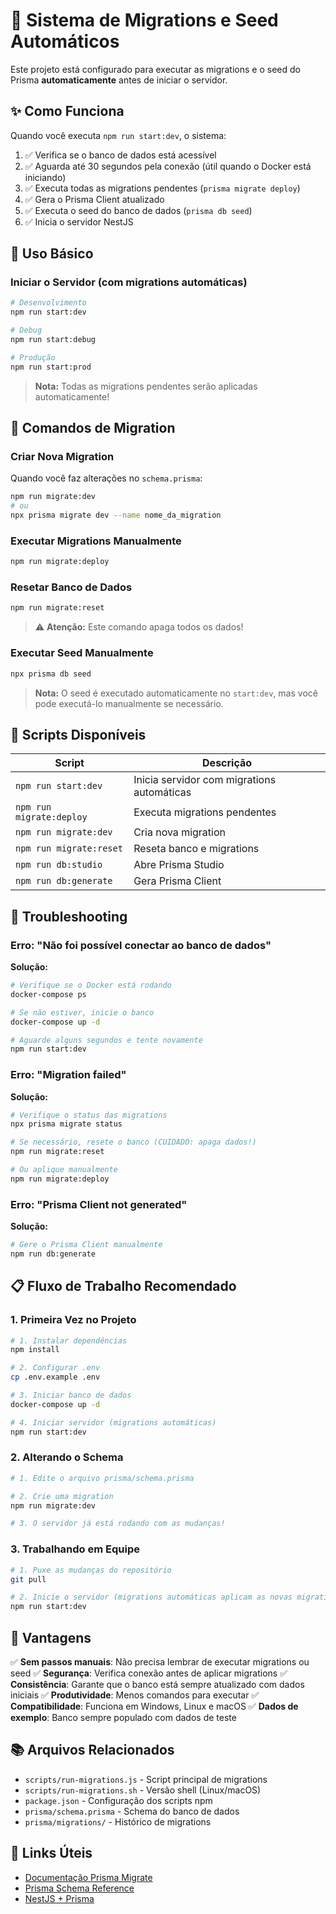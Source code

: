 # 🔄 Sistema de Migrations e Seed Automáticos

Este projeto está configurado para executar as migrations e o seed do Prisma **automaticamente** antes de iniciar o servidor.

## ✨ Como Funciona

Quando você executa `npm run start:dev`, o sistema:

1. ✅ Verifica se o banco de dados está acessível
2. ✅ Aguarda até 30 segundos pela conexão (útil quando o Docker está iniciando)
3. ✅ Executa todas as migrations pendentes (`prisma migrate deploy`)
4. ✅ Gera o Prisma Client atualizado
5. ✅ Executa o seed do banco de dados (`prisma db seed`)
6. ✅ Inicia o servidor NestJS

## 🚀 Uso Básico

### Iniciar o Servidor (com migrations automáticas)

```bash
# Desenvolvimento
npm run start:dev

# Debug
npm run start:debug

# Produção
npm run start:prod
```

> **Nota:** Todas as migrations pendentes serão aplicadas automaticamente!

## 📝 Comandos de Migration

### Criar Nova Migration

Quando você faz alterações no `schema.prisma`:

```bash
npm run migrate:dev
# ou
npx prisma migrate dev --name nome_da_migration
```

### Executar Migrations Manualmente

```bash
npm run migrate:deploy
```

### Resetar Banco de Dados

```bash
npm run migrate:reset
```

> ⚠️ **Atenção:** Este comando apaga todos os dados!

### Executar Seed Manualmente

```bash
npx prisma db seed
```

> **Nota:** O seed é executado automaticamente no `start:dev`, mas você pode executá-lo manualmente se necessário.

## 🔧 Scripts Disponíveis

| Script | Descrição |
|--------|-----------|
| `npm run start:dev` | Inicia servidor com migrations automáticas |
| `npm run migrate:deploy` | Executa migrations pendentes |
| `npm run migrate:dev` | Cria nova migration |
| `npm run migrate:reset` | Reseta banco e migrations |
| `npm run db:studio` | Abre Prisma Studio |
| `npm run db:generate` | Gera Prisma Client |

## 🐛 Troubleshooting

### Erro: "Não foi possível conectar ao banco de dados"

**Solução:**
```bash
# Verifique se o Docker está rodando
docker-compose ps

# Se não estiver, inicie o banco
docker-compose up -d

# Aguarde alguns segundos e tente novamente
npm run start:dev
```

### Erro: "Migration failed"

**Solução:**
```bash
# Verifique o status das migrations
npx prisma migrate status

# Se necessário, resete o banco (CUIDADO: apaga dados!)
npm run migrate:reset

# Ou aplique manualmente
npm run migrate:deploy
```

### Erro: "Prisma Client not generated"

**Solução:**
```bash
# Gere o Prisma Client manualmente
npm run db:generate
```

## 📋 Fluxo de Trabalho Recomendado

### 1. Primeira Vez no Projeto

```bash
# 1. Instalar dependências
npm install

# 2. Configurar .env
cp .env.example .env

# 3. Iniciar banco de dados
docker-compose up -d

# 4. Iniciar servidor (migrations automáticas)
npm run start:dev
```

### 2. Alterando o Schema

```bash
# 1. Edite o arquivo prisma/schema.prisma

# 2. Crie uma migration
npm run migrate:dev

# 3. O servidor já está rodando com as mudanças!
```

### 3. Trabalhando em Equipe

```bash
# 1. Puxe as mudanças do repositório
git pull

# 2. Inicie o servidor (migrations automáticas aplicam as novas migrations)
npm run start:dev
```

## 🎯 Vantagens

✅ **Sem passos manuais**: Não precisa lembrar de executar migrations ou seed
✅ **Segurança**: Verifica conexão antes de aplicar migrations
✅ **Consistência**: Garante que o banco está sempre atualizado com dados iniciais
✅ **Produtividade**: Menos comandos para executar
✅ **Compatibilidade**: Funciona em Windows, Linux e macOS
✅ **Dados de exemplo**: Banco sempre populado com dados de teste

## 📚 Arquivos Relacionados

- `scripts/run-migrations.js` - Script principal de migrations
- `scripts/run-migrations.sh` - Versão shell (Linux/macOS)
- `package.json` - Configuração dos scripts npm
- `prisma/schema.prisma` - Schema do banco de dados
- `prisma/migrations/` - Histórico de migrations

## 🔗 Links Úteis

- [Documentação Prisma Migrate](https://www.prisma.io/docs/concepts/components/prisma-migrate)
- [Prisma Schema Reference](https://www.prisma.io/docs/reference/api-reference/prisma-schema-reference)
- [NestJS + Prisma](https://docs.nestjs.com/recipes/prisma)

